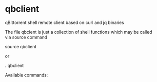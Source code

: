 # qbclient
qBittorrent shell remote client based on curl and jq binaries

The file qbcient is just a collection of shell functions which may be called via source command

source qbclient

or 

. qbclient

Available commands:


